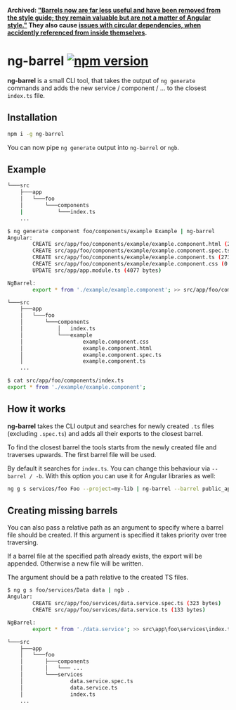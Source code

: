 **Archived: ["Barrels now are far less useful and have been removed from the style guide; they remain valuable but are not a matter of Angular style."](https://github.com/angular/angular/issues/13193#issuecomment-308264420) They also cause [issues with circular dependencies, when accidently referenced from inside themselves](https://github.com/angular/angular-cli/issues/7369#issuecomment-322192978).**

# ng-barrel [![npm version](https://badge.fury.io/js/ng-barrel.svg)](https://badge.fury.io/js/ng-barrel) 

**ng-barrel** is a small CLI tool, that takes the output of `ng generate` commands
and adds the new service / component / ... to the closest `index.ts` file.

## Installation

```bash
npm i -g ng-barrel
```

You can now pipe `ng generate` output into `ng-barrel` or `ngb`.

## Example

```bash
└───src
    ├───app
    │   └───foo
    │       └───components
    |           └───index.ts
    ...
```

```bash
$ ng generate component foo/components/example Example | ng-barrel
Angular:
        CREATE src/app/foo/components/example/example.component.html (26 bytes)
        CREATE src/app/foo/components/example/example.component.spec.ts (635 bytes)
        CREATE src/app/foo/components/example/example.component.ts (273 bytes)
        CREATE src/app/foo/components/example/example.component.css (0 bytes)
        UPDATE src/app/app.module.ts (4077 bytes)

NgBarrel:
        export * from './example/example.component'; >> src/app/foo/components/index.ts
```

```bash
└───src
    ├───app
    │   └───foo
    │       └───components
    │           │   index.ts
    │           └───example
    │                   example.component.css
    │                   example.component.html
    │                   example.component.spec.ts
    │                   example.component.ts
    ...
```

```bash
$ cat src/app/foo/components/index.ts
export * from './example/example.component';

```

## How it works

**ng-barrel** takes the CLI output and searches for newly created `.ts` files (excluding `.spec.ts`) 
and adds all their exports to the closest barrel.

To find the closest barrel the tools starts from the newly created file and traverses upwards.
The first barrel file will be used.

By default it searches for `index.ts`. You can change this behaviour via `--barrel / -b`.
With this option you can use it for Angular libraries as well:

```bash
ng g s services/foo Foo --project=my-lib | ng-barrel --barrel public_api.ts
```

## Creating missing barrels

You can also pass a relative path as an argument to specify where a barrel file should be created.
If this argument is specified it takes priority over tree traversing.

If a barrel file at the specified path already exists, the export will be appended.
Otherwise a new file will be written.

The argument should be a path relative to the created TS files.

```bash
$ ng g s foo/services/Data data | ngb .
Angular:
        CREATE src/app/foo/services/data.service.spec.ts (323 bytes)
        CREATE src/app/foo/services/data.service.ts (133 bytes)

NgBarrel:
        export * from './data.service'; >> src\app\foo\services\index.ts (NEW)
```

```bash
└───src
    ├───app
    │   └───foo
    │       ├───components
    │       │   └─── ...
    │       └───services
    │               data.service.spec.ts
    │               data.service.ts
    │               index.ts
    ...
```
